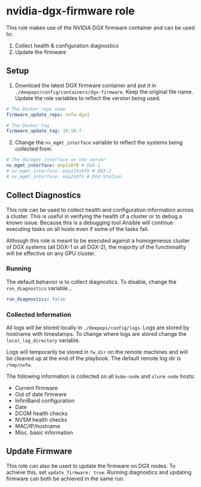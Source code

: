 # nvidia-dgx-firmware role

This role makes use of the NVIDIA DGX firmware container and can be used to:
1. Collect health & configuration diagnostics
2. Update the firmware

## Setup

1) Download the latest DGX firmware container and put it in `./deepops/config/containers/dgx-firmware`. Keep the original file name. Update the role variables to reflect the version being used. 

```yml
# The Docker repo name
firmware_update_repo: nvfw-dgx1

# The Docker tag
firmware_update_tag: 19.10.7
```

2) Change the `nv_mgmt_interface` variable to reflect the systems being collected from.

```yml
# The OS/mgmt interface on the server
nv_mgmt_interface: enp1s0f0 # DGX-1
# nv_mgmt_interface: enp134s0f0 # DGX-2
# nv_mgmt_interface: enp2s0f1 # DGX-Station
```

## Collect Diagnostics

This role can be used to collect health and configuration information across a cluster. This is useful in verifying the health of a cluster or to debug a known issue. Because this is a debugging tool Ansible will continue executing tasks on all hosts even if some of the tasks fail.

Although this role is meant to be executed against a homogeneous cluster of DGX systems (all DGX-1 or all DGX-2), the majority of the functionality will be effective on any GPU cluster.

### Running

The default behavior is to collect diagnostics. To disable, change the `run_diagnostics` variable...

```yml
run_diagnostics: false
```

### Collected Information

All logs will be stored locally in `./deepops/config/logs`. Logs are stored by hostname with timestamps. To change where logs are stored change the `local_log_directory` variable.

Logs will temporarily be stored in `fw_dir` on the remote machines and will be cleaned up at the end of the playbook. The default remote log dir is `/tmp/nvfw`.

The following information is collected on all `kube-node` and `slurm-node` hosts:

* Current firmware
* Out of date firmware
* InfiniBand configuration
* Date
* DCGM health checks
* NVSM health checks
* MAC/IP/hostname
* Misc. basic information

## Update Firmware

This role can also be used to update the firmware on DGX nodes. To achieve this, set `update_firmware: true`. Running diagnostics and updating firmware can both be achieved in the same run.